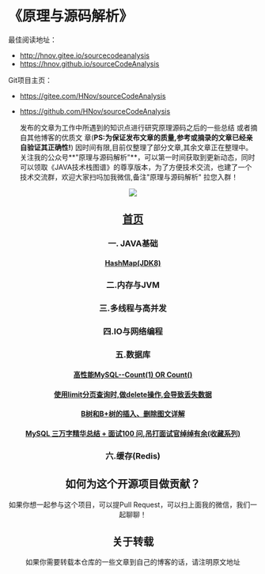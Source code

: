 # 《原理与源码解析》

最佳阅读地址：
-  http://hnov.gitee.io/sourcecodeanalysis
-  https://hnov.github.io/sourceCodeAnalysis

Git项目主页：
- https://gitee.com/HNov/sourceCodeAnalysis

- https://github.com/HNov/sourceCodeAnalysis

   发布的文章为工作中所遇到的知识点进行研究原理源码之后的一些总结 或者摘自其他博客的优质文  章(**PS:为保证发布文章的质量,参考或摘录的文章已经亲自验证其正确性!**)
   因时间有限,目前仅整理了部分文章,其余文章正在整理中。关注我的公众号**"原理与源码解析"**，可以第一时间获取到更新动态，同时可以领取《JAVA技术栈图谱》的尊享版本，为了方便技术交流，也建了一个技术交流群，欢迎大家扫吗加我微信,备注"原理与源码解析" 拉您入群！



<div align=center>
<img src="https://gitee.com/HNov/image/raw/master/typora/20200609000952.jpg"
</div>

## [首页](README.md)

 ### 一. JAVA基础
   #### [HashMap(JDK8)](docs/HashMap(JDK8)知识汇总.md)
 ### 二.内存与JVM
 ### 三.多线程与高并发
 ### 四.IO与网络编程
 ### 五.数据库
  #### [高性能MySQL--Count(1) OR Count()](docs/高性能MySQL—count(1)orcount().md)
  #### [使用limit分页查询时,做delete操作,会导致丢失数据](docs/使用limit分页查询时,做delete操作,会导致丢失数据.md)
  #### [B树和B+树的插入、删除图文详解](docs/B树和B+树的插入、删除图文详解.md)
  #### [MySQL 三万字精华总结 + 面试100 问,吊打面试官绰绰有余(收藏系列)](docs/MySQL三万字精华总结+面试100问.md)
 ### 六.缓存(Redis)

## 如何为这个开源项目做贡献？
如果你想一起参与这个项目，可以提Pull Request，可以扫上面我的微信，我们一起聊聊！



## 关于转载
如果你需要转载本仓库的一些文章到自己的博客的话，请注明原文地址